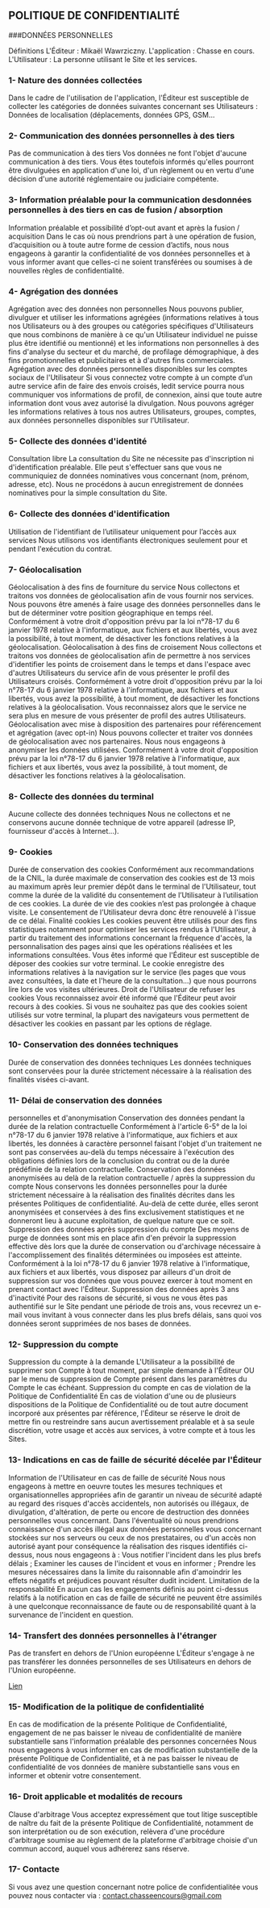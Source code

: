 POLITIQUE DE CONFIDENTIALITÉ
----------------------------

###DONNÉES PERSONNELLES

Définitions
L'Éditeur : Mikaël Wawrziczny.
L'application : Chasse en cours.
L'Utilisateur : La personne utilisant le Site et les services.

### 1- Nature des données collectées

Dans le cadre de l'utilisation de l'application, l'Éditeur est susceptible de collecter les catégories
de données suivantes concernant ses Utilisateurs :
Données de localisation (déplacements, données GPS, GSM...

### 2- Communication des données personnelles à des tiers

Pas de communication à des tiers
Vos données ne font l'objet d'aucune communication à des tiers. Vous êtes toutefois informés
qu'elles pourront être divulguées en application d'une loi, d'un règlement ou en vertu d'une
décision d'une autorité réglementaire ou judiciaire compétente.

### 3- Information préalable pour la communication desdonnées personnelles à des tiers en cas de fusion / absorption

Information préalable et possibilité d’opt-out avant et après la fusion / acquisition
Dans le cas où nous prendrions part à une opération de fusion, d’acquisition ou à toute autre
forme de cession d’actifs, nous nous engageons à garantir la confidentialité de vos données
personnelles et à vous informer avant que celles-ci ne soient transférées ou soumises à de
nouvelles règles de confidentialité.

### 4- Agrégation des données

Agrégation avec des données non personnelles
Nous pouvons publier, divulguer et utiliser les informations agrégées (informations relatives à
tous nos Utilisateurs ou à des groupes ou catégories spécifiques d'Utilisateurs que nous
combinons de manière à ce qu'un Utilisateur individuel ne puisse plus être identifié ou
mentionné) et les informations non personnelles à des fins d'analyse du secteur et du marché,
de profilage démographique, à des fins promotionnelles et publicitaires et à d'autres fins
commerciales.
Agrégation avec des données personnelles disponibles sur les comptes sociaux de
l'Utilisateur
Si vous connectez votre compte à un compte d’un autre service afin de faire des envois croisés,
ledit service pourra nous communiquer vos informations de profil, de connexion, ainsi que toute
autre information dont vous avez autorisé la divulgation. Nous pouvons agréger les informations
relatives à tous nos autres Utilisateurs, groupes, comptes, aux données personnelles disponibles
sur l’Utilisateur.

### 5- Collecte des données d'identité

Consultation libre
La consultation du Site ne nécessite pas d'inscription ni d'identification préalable. Elle peut
s'effectuer sans que vous ne communiquiez de données nominatives vous concernant (nom,
prénom, adresse, etc). Nous ne procédons à aucun enregistrement de données nominatives
pour la simple consultation du Site.

### 6- Collecte des données d'identification

Utilisation de l'identifiant de l’utilisateur uniquement pour l’accès aux services
Nous utilisons vos identifiants électroniques seulement pour et pendant l'exécution du contrat.

### 7- Géolocalisation

Géolocalisation à des fins de fourniture du service
Nous collectons et traitons vos données de géolocalisation afin de vous fournir nos services.
Nous pouvons être amenés à faire usage des données personnelles dans le but de déterminer
votre position géographique en temps réel. Conformément à votre droit d'opposition prévu par la
loi n°78-17 du 6 janvier 1978 relative à l'informatique, aux fichiers et aux libertés, vous avez la
possibilité, à tout moment, de désactiver les fonctions relatives à la géolocalisation.
Géolocalisation à des fins de croisement
Nous collectons et traitons vos données de géolocalisation afin de permettre à nos services
d'identifier les points de croisement dans le temps et dans l'espace avec d'autres Utilisateurs du
service afin de vous présenter le profil des Utilisateurs croisés. Conformément à votre droit
d'opposition prévu par la loi n°78-17 du 6 janvier 1978 relative à l'informatique, aux fichiers et
aux libertés, vous avez la possibilité, à tout moment, de désactiver les fonctions relatives à la
géolocalisation. Vous reconnaissez alors que le service ne sera plus en mesure de vous
présenter de profil des autres Utilisateurs.
Géolocalisation avec mise à disposition des partenaires pour référencement et agrégation
(avec opt-in)
Nous pouvons collecter et traiter vos données de géolocalisation avec nos partenaires. Nous
nous engageons à anonymiser les données utilisées. Conformément à votre droit d'opposition
prévu par la loi n°78-17 du 6 janvier 1978 relative à l'informatique, aux fichiers et aux libertés,
vous avez la possibilité, à tout moment, de désactiver les fonctions relatives à la
géolocalisation.

### 8- Collecte des données du terminal

Aucune collecte des données techniques
Nous ne collectons et ne conservons aucune donnée technique de votre appareil (adresse IP,
fournisseur d'accès à Internet...).

### 9- Cookies

Durée de conservation des cookies
Conformément aux recommandations de la CNIL, la durée maximale de conservation des
cookies est de 13 mois au maximum après leur premier dépôt dans le terminal de l'Utilisateur,
tout comme la durée de la validité du consentement de l’Utilisateur à l’utilisation de ces cookies.
La durée de vie des cookies n’est pas prolongée à chaque visite. Le consentement de
l’Utilisateur devra donc être renouvelé à l'issue de ce délai.
Finalité cookies
Les cookies peuvent être utilisés pour des fins statistiques notamment pour optimiser les
services rendus à l'Utilisateur, à partir du traitement des informations concernant la fréquence
d'accès, la personnalisation des pages ainsi que les opérations réalisées et les informations
consultées.
Vous êtes informé que l'Éditeur est susceptible de déposer des cookies sur votre terminal. Le
cookie enregistre des informations relatives à la navigation sur le service (les pages que vous
avez consultées, la date et l'heure de la consultation...) que nous pourrons lire lors de vos visites
ultérieures.
Droit de l'Utilisateur de refuser les cookies
Vous reconnaissez avoir été informé que l'Éditeur peut avoir recours à des cookies. Si vous ne
souhaitez pas que des cookies soient utilisés sur votre terminal, la plupart des navigateurs vous
permettent de désactiver les cookies en passant par les options de réglage.

### 10- Conservation des données techniques

Durée de conservation des données techniques
Les données techniques sont conservées pour la durée strictement nécessaire à la réalisation
des finalités visées ci-avant.

### 11- Délai de conservation des données

personnelles et d'anonymisation
Conservation des données pendant la durée de la relation contractuelle
Conformément à l'article 6-5° de la loi n°78-17 du 6 janvier 1978 relative à l'informatique, aux
fichiers et aux libertés, les données à caractère personnel faisant l'objet d'un traitement ne sont
pas conservées au-delà du temps nécessaire à l'exécution des obligations définies lors de la
conclusion du contrat ou de la durée prédéfinie de la relation contractuelle.
Conservation des données anonymisées au delà de la relation contractuelle / après la
suppression du compte
Nous conservons les données personnelles pour la durée strictement nécessaire à la réalisation
des finalités décrites dans les présentes Politiques de confidentialité. Au-delà de cette durée,
elles seront anonymisées et conservées à des fins exclusivement statistiques et ne donneront
lieu à aucune exploitation, de quelque nature que ce soit.
Suppression des données après suppression du compte
Des moyens de purge de données sont mis en place afin d'en prévoir la suppression effective
dès lors que la durée de conservation ou d'archivage nécessaire à l'accomplissement des
finalités déterminées ou imposées est atteinte. Conformément à la loi n°78-17 du 6 janvier 1978
relative à l'informatique, aux fichiers et aux libertés, vous disposez par ailleurs d'un droit de
suppression sur vos données que vous pouvez exercer à tout moment en prenant contact avec
l'Éditeur.
Suppression des données après 3 ans d'inactivité
Pour des raisons de sécurité, si vous ne vous êtes pas authentifié sur le Site pendant une 
période de trois ans, vous recevrez un e-mail vous invitant à vous connecter dans les plus brefs
délais, sans quoi vos données seront supprimées de nos bases de données.


### 12- Suppression du compte

Suppression du compte à la demande
L'Utilisateur a la possibilité de supprimer son Compte à tout moment, par simple demande à
l'Éditeur OU par le menu de suppression de Compte présent dans les paramètres du Compte le
cas échéant.
Suppression du compte en cas de violation de la Politique de Confidentialité
En cas de violation d'une ou de plusieurs dispositions de la Politique de Confidentialité ou de tout
autre document incorporé aux présentes par référence, l'Éditeur se réserve le droit de mettre fin
ou restreindre sans aucun avertissement préalable et à sa seule discrétion, votre usage et accès
aux services, à votre compte et à tous les Sites.
 
### 13- Indications en cas de faille de sécurité décelée par l'Éditeur

Information de l'Utilisateur en cas de faille de sécurité
Nous nous engageons à mettre en oeuvre toutes les mesures techniques et organisationnelles
appropriées afin de garantir un niveau de sécurité adapté au regard des risques d'accès
accidentels, non autorisés ou illégaux, de divulgation, d'altération, de perte ou encore de
destruction des données personnelles vous concernant. Dans l'éventualité où nous prendrions
connaissance d'un accès illégal aux données personnelles vous concernant stockées sur nos
serveurs ou ceux de nos prestataires, ou d'un accès non autorisé ayant pour conséquence la
réalisation des risques identifiés ci-dessus, nous nous engageons à :
Vous notifier l'incident dans les plus brefs délais ;
Examiner les causes de l'incident et vous en informer ;
Prendre les mesures nécessaires dans la limite du raisonnable afin d'amoindrir les effets négatifs
et préjudices pouvant résulter dudit incident.
Limitation de la responsabilité
En aucun cas les engagements définis au point ci-dessus relatifs à la notification en cas de faille
de sécurité ne peuvent être assimilés à une quelconque reconnaissance de faute ou de
responsabilité quant à la survenance de l'incident en question.

### 14- Transfert des données personnelles à l'étranger

Pas de transfert en dehors de l'Union européenne
L'Éditeur s'engage à ne pas transférer les données personnelles de ses Utilisateurs en dehors
de l'Union européenne.

[Lien](https://www.cnil.fr/fr/la-protection-des-donnees-dans-le-mondehttps://www.cnil.fr/fr/la-protectiondes-donnees-dans-le-monde)

### 15- Modification de la politique de confidentialité
En cas de modification de la présente Politique de Confidentialité, engagement de ne pas
baisser le niveau de confidentialité de manière substantielle sans l'information préalable 
des personnes concernées
Nous nous engageons à vous informer en cas de modification substantielle de la présente
Politique de Confidentialité, et à ne pas baisser le niveau de confidentialité de vos données de
manière substantielle sans vous en informer et obtenir votre consentement.

### 16- Droit applicable et modalités de recours

Clause d'arbitrage
Vous acceptez expressément que tout litige susceptible de naître du fait de la présente Politique
de Confidentialité, notamment de son interprétation ou de son exécution, relèvera d'une
procédure d'arbitrage soumise au règlement de la plateforme d'arbitrage choisie d'un commun
accord, auquel vous adhérerez sans réserve.

### 17- Contacte
Si vous avez une question concernant notre police de confidentialitée vous pouvez nous contacter via : 
contact.chasseencours@gmail.com
